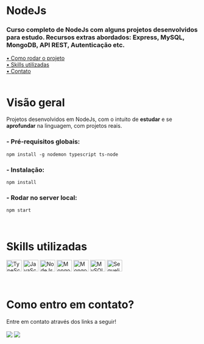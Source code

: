 # NodeJs

### Curso completo de NodeJs com alguns projetos desenvolvidos para estudo. Recursos extras abordados: Express, MySQL, MongoDB, API REST, Autenticação etc.

[• Como rodar o projeto](#start)<br>
[• Skills utilizadas](#leng)<br>
[• Contato](#contato)<br>
<br>

# Visão geral

Projetos desenvolvidos em NodeJs, com o intuito de **estudar** e se **aprofundar** na linguagem, com projetos reais.
<br>

<p id="start"></p>

### - Pré-requisitos globais:

`npm install -g nodemon typescript ts-node`

### - Instalação:

`npm install`

### - Rodar no server local:

`npm start`

<br>

<p id="leng"></p>

# Skills utilizadas

<p>
  <img align="center" title="TypeScript" height="30" width="40" src="https://cdn.jsdelivr.net/gh/devicons/devicon/icons/typescript/typescript-original.svg">
  <img align="center" title="JavaScript" height="30" width="40" src="https://cdn.jsdelivr.net/gh/devicons/devicon/icons/javascript/javascript-original.svg">
  <img align="center" title="NodeJs" height="30" width="40" title="NodeJs" src="https://cdn.jsdelivr.net/gh/devicons/devicon/icons/nodejs/nodejs-original.svg">
  <img align="center" title="MongoDB" height="30" width="40" title="NodeJs" src="https://cdn.jsdelivr.net/gh/devicons/devicon@latest/icons/mongodb/mongodb-original.svg">
  <img align="center" title="Mongoose" height="30" width="40" title="NodeJs" src="https://cdn.jsdelivr.net/gh/devicons/devicon@latest/icons/mongoose/mongoose-original.svg">
  <img align="center" title="MySQL" height="30" width="40" title="NodeJs" src="https://cdn.jsdelivr.net/gh/devicons/devicon@latest/icons/mysql/mysql-original.svg">
  <img align="center" title="Sequelize" height="30" width="40" title="NodeJs" src="https://cdn.jsdelivr.net/gh/devicons/devicon@latest/icons/sequelize/sequelize-original.svg">
</p>

<br>

<p id="contato"></p>

# Como entro em contato?

Entre em contato através dos links a seguir!
<br>
<br>
<a href="https://www.linkedin.com/in/mateusalvesds/" target="_blank"><img src="https://img.shields.io/badge/-LinkedIn-%230077B5?style=for-the-badge&logo=linkedin&logoColor=white" target="_blank"></a>
<a href = "mailto:contatomateusalves@hotmail.com"><img src="https://img.shields.io/badge/Microsoft_Outlook-0078D4?style=for-the-badge&logo=microsoft-outlook&logoColor=white" target="_blank"></a>
</p>
<br>
<br>
<br>
